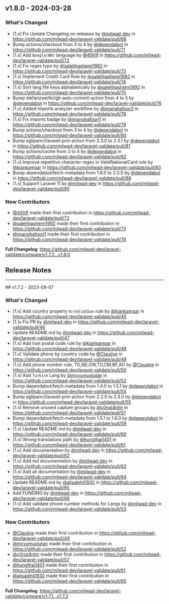 ## v1.8.0 - 2024-03-28

### What's Changed

* [1.x] Fix Update Changelog on releases by [@milwad-dev](https://github.com/milwad-dev) in https://github.com/milwad-dev/laravel-validate/pull/68
* Bump actions/checkout from 3 to 4 by [@dependabot](https://github.com/dependabot) in https://github.com/milwad-dev/laravel-validate/pull/71
* [1.x] Add `Bangla(BN)` language by [@45h1f](https://github.com/45h1f) in https://github.com/milwad-dev/laravel-validate/pull/72
* [1.x] Fix regex typo by [@salehhashemi1992](https://github.com/salehhashemi1992) in https://github.com/milwad-dev/laravel-validate/pull/73
* [1.x] Implement Credit Card Rule by [@salehhashemi1992](https://github.com/salehhashemi1992) in https://github.com/milwad-dev/laravel-validate/pull/74
* [1.x] Sort lang file keys alphabetically by [@salehhashemi1992](https://github.com/salehhashemi1992) in https://github.com/milwad-dev/laravel-validate/pull/75
* Bump stefanzweifel/git-auto-commit-action from 4 to 5 by [@dependabot](https://github.com/dependabot) in https://github.com/milwad-dev/laravel-validate/pull/76
* [1.x] Added imports analyzer workflow by [@imanghafoori1](https://github.com/imanghafoori1) in https://github.com/milwad-dev/laravel-validate/pull/78
* [1.x] Fix imports badge by [@imanghafoori1](https://github.com/imanghafoori1) in https://github.com/milwad-dev/laravel-validate/pull/79
* Bump actions/checkout from 3 to 4 by [@dependabot](https://github.com/dependabot) in https://github.com/milwad-dev/laravel-validate/pull/80
* Bump aglipanci/laravel-pint-action from 2.3.0 to 2.3.1 by [@dependabot](https://github.com/dependabot) in https://github.com/milwad-dev/laravel-validate/pull/81
* Bump actions/cache from 3 to 4 by [@dependabot](https://github.com/dependabot) in https://github.com/milwad-dev/laravel-validate/pull/82
* [1.x] Improve repetitive character regex in ValidNationalCard rule by [@kiankamgar](https://github.com/kiankamgar) in https://github.com/milwad-dev/laravel-validate/pull/83
* Bump dependabot/fetch-metadata from 1.6.0 to 2.0.0 by [@dependabot](https://github.com/dependabot) in https://github.com/milwad-dev/laravel-validate/pull/86
* [1.x] Support Laravel 11 by [@milwad-dev](https://github.com/milwad-dev) in https://github.com/milwad-dev/laravel-validate/pull/85

### New Contributors

* [@45h1f](https://github.com/45h1f) made their first contribution in https://github.com/milwad-dev/laravel-validate/pull/72
* [@salehhashemi1992](https://github.com/salehhashemi1992) made their first contribution in https://github.com/milwad-dev/laravel-validate/pull/73
* [@imanghafoori1](https://github.com/imanghafoori1) made their first contribution in https://github.com/milwad-dev/laravel-validate/pull/78

**Full Changelog**: https://github.com/milwad-dev/laravel-validate/compare/v1.7.2...v1.8.0

## Release Notes

<hr>
## v1.7.2 - 2023-08-07

### What's Changed

- [1.x] Add country property to `ValidIban` rule by [@kiankamgar](https://github.com/kiankamgar) in https://github.com/milwad-dev/laravel-validate/pull/45
- [1.]x Fix PR by [@milwad-dev](https://github.com/milwad-dev) in https://github.com/milwad-dev/laravel-validate/pull/46
- Update README.md by [@milwad-dev](https://github.com/milwad-dev) in https://github.com/milwad-dev/laravel-validate/pull/47
- [1.x] Add Iran postal code rule by [@kiankamgar](https://github.com/kiankamgar) in https://github.com/milwad-dev/laravel-validate/pull/48
- [1.x] Validate phone by country code by [@Claudye](https://github.com/Claudye) in https://github.com/milwad-dev/laravel-validate/pull/49
- [1.x] Add phone number rule, TG,NE,GW,TD,CM,BF,AO by [@Claudye](https://github.com/Claudye) in https://github.com/milwad-dev/laravel-validate/pull/50
- [1.x] Add `Turkish` Lang by [@mcyumustutan](https://github.com/mcyumustutan) in https://github.com/milwad-dev/laravel-validate/pull/52
- Bump dependabot/fetch-metadata from 1.4.0 to 1.5.1 by [@dependabot](https://github.com/dependabot) in https://github.com/milwad-dev/laravel-validate/pull/54
- Bump aglipanci/laravel-pint-action from 2.2.0 to 2.3.0 by [@dependabot](https://github.com/dependabot) in https://github.com/milwad-dev/laravel-validate/pull/55
- [1.x] Remove unused capture groups by [@c0nst4ntin](https://github.com/c0nst4ntin) in https://github.com/milwad-dev/laravel-validate/pull/57
- Bump dependabot/fetch-metadata from 1.5.1 to 1.6.0 by [@dependabot](https://github.com/dependabot) in https://github.com/milwad-dev/laravel-validate/pull/59
- [1.x] Update README.md by [@milwad-dev](https://github.com/milwad-dev) in https://github.com/milwad-dev/laravel-validate/pull/60
- [1.x] Wrong translations path by [@hungthai1401](https://github.com/hungthai1401) in https://github.com/milwad-dev/laravel-validate/pull/61
- [1.x] Add documentation by [@milwad-dev](https://github.com/milwad-dev) in https://github.com/milwad-dev/laravel-validate/pull/62
- [1.x] Add md documentation by [@milwad-dev](https://github.com/milwad-dev) in https://github.com/milwad-dev/laravel-validate/pull/63
- [1.x] Add all documentation by [@milwad-dev](https://github.com/milwad-dev) in https://github.com/milwad-dev/laravel-validate/pull/64
- Update README.md by [@alisalehi0930](https://github.com/alisalehi0930) in https://github.com/milwad-dev/laravel-validate/pull/65
- Add FUNDING by [@milwad-dev](https://github.com/milwad-dev) in https://github.com/milwad-dev/laravel-validate/pull/66
- [1.x] Add validate phone number methods for Langs by [@milwad-dev](https://github.com/milwad-dev) in https://github.com/milwad-dev/laravel-validate/pull/53

### New Contributors

- [@Claudye](https://github.com/Claudye) made their first contribution in https://github.com/milwad-dev/laravel-validate/pull/49
- [@mcyumustutan](https://github.com/mcyumustutan) made their first contribution in https://github.com/milwad-dev/laravel-validate/pull/52
- [@c0nst4ntin](https://github.com/c0nst4ntin) made their first contribution in https://github.com/milwad-dev/laravel-validate/pull/57
- [@hungthai1401](https://github.com/hungthai1401) made their first contribution in https://github.com/milwad-dev/laravel-validate/pull/61
- [@alisalehi0930](https://github.com/alisalehi0930) made their first contribution in https://github.com/milwad-dev/laravel-validate/pull/65

**Full Changelog**: https://github.com/milwad-dev/laravel-validate/compare/v1.7.1...v1.7.2
